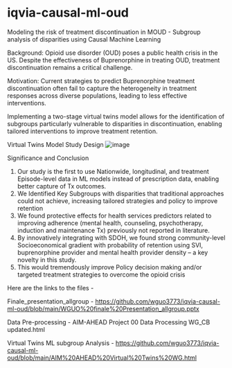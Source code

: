 # iqvia-causal-ml-oud
Modeling the risk of treatment discontinuation in MOUD - Subgroup analysis of disparities using Causal Machine Learning  

Background: 
Opioid use disorder (OUD) poses a public health crisis in the US. Despite the effectiveness of Buprenorphine in treating OUD, treatment discontinuation remains a critical challenge. 

Motivation: 
Current strategies to predict Buprenorphine treatment discontinuation often fail to capture the heterogeneity in treatment responses across diverse populations, leading to less effective interventions.

Implementing a two-stage virtual twins model allows for the identification of subgroups particularly vulnerable to disparities in discontinuation, enabling tailored interventions to improve treatment retention.


Virtual Twins Model Study Design 
![image](https://github.com/user-attachments/assets/89c45d18-f6a2-4880-b2e8-9153db0771f4)


Significance and Conclusion  
1. Our study is the first to use Nationwide, longitudinal, and treatment Episode-level data in ML models instead of prescription data, enabling better capture of Tx outcomes. 
2. We Identified Key Subgroups with disparities that traditional approaches could not achieve, increasing tailored strategies and policy to improve retention 
3. We found protective effects for health services predictors related to improving adherence (mental health, counseling, psychotherapy, induction and maintenance Tx) previously not reported in literature. 
4. By innovatively integrating with SDOH, we found strong community-level Socioeconomical gradient with probability of retention using SVI, buprenorphine provider and mental health provider density – a key novelty in this study. 
5. This would tremendously improve Policy decision making and/or targeted treatment strategies to overcome the opioid crisis


Here are the links to the files - 


Finale_presentation_allgroup - https://github.com/wguo3773/iqvia-causal-ml-oud/blob/main/WGUO%20finale%20Presentation_allgroup.pptx

Data Pre-processing - AIM-AHEAD Project 00 Data Processing WG_CB updated.html

Virtual Twins ML subgroup Analysis - https://github.com/wguo3773/iqvia-causal-ml-oud/blob/main/AIM%20AHEAD%20Virtual%20Twins%20WG.html

 








